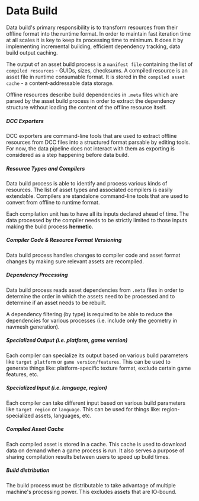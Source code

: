 # Data Build

Data build's primary responsibility is to transform resources from their offline format into the runtime format. In order to maintain fast iteration time at all scales it is key to keep its processing time to minimum. It does it by implementing incremental building, efficient dependency tracking, data build output caching.

The output of an asset build process is a `manifest file` containing the list of `compiled resources` - GUIDs, sizes, checksums. A compiled resource is an asset file in runtime consumable format. It is stored in the `compiled asset cache` - a content-addressable data storage. 

Offline resources describe build dependencies in `.meta` files which are parsed by the asset build process in order to extract the dependency structure without loading the content of the offline resource itself.

##### DCC Exporters

DCC exporters are command-line tools that are used to extract offline resources from DCC files into a structured format parsable by editing tools. For now, the data pipeline does not interact with them as exporting is considered as a step happening before data build.

##### Resource Types and Compilers

Data build process is able to identify and process various kinds of resources. The list of asset types and associated compilers is easily extendable. Compilers are standalone command-line tools that are used to convert from offline to runtime format.

Each compilation unit has to have all its inputs declared ahead of time. The data processed by the compiler needs to be strictly limited to those inputs making the build process **hermetic**.

##### Compiler Code & Resource Format Versioning

Data build process handles changes to compiler code and asset format changes by making sure relevant assets are recompiled.

##### Dependency Processing

Data build process reads asset dependencies from `.meta` files in order to determine the order in which the assets need to be processed and to determine if an asset needs to be rebuilt.

A dependency filtering (by type) is required to be able to reduce the dependencies for various processes (i.e. include only the geometry in navmesh generation).

##### Specialized Output (i.e. platform, game version)

Each compiler can specialize its output based on various build parameters like `target platform` or `game version/features`. This can be used to generate things like: platform-specific texture format, exclude certain game features, etc.

##### Specialized Input (i.e. language, region)

Each compiler can take different input based on various build parameters like `target region` or `language`. This can be used for things like: region-specialized assets, languages, etc.

##### Compiled Asset Cache

Each compiled asset is stored in a cache. This cache is used to download data on demand when a game process is run. It also serves a purpose of sharing compilation results between users to speed up build times.

##### Build distribution

The build process must be distributable to take advantage of multiple machine's processing power. This excludes assets that are IO-bound.